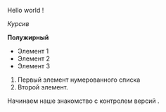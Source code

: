 Hello world !

*Курсив*

**Полужирный**

* Элемент 1
* Элемент 2
* Элемент 3

1. Первый элемент нумерованного списка
2. Второй элемент.

Начинаем наше знакомство с контролем версий .
